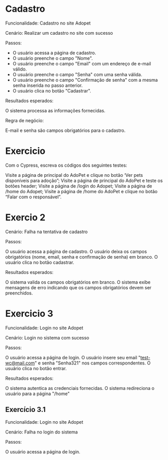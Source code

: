 # Cadastro

Funcionalidade: Cadastro no site Adopet

Cenário: Realizar um cadastro no site com sucesso

Passos:

-   O usuário acessa a página de cadastro.
-   O usuário preenche o campo "Nome".
-   O usuário preenche o campo "Email" com um endereço de e-mail válido.
-   O usuário preenche o campo "Senha" com uma senha válida.
-   O usuário preenche o campo "Confirmação de senha" com a mesma senha inserida no passo anterior.
-   O usuário clica no botão "Cadastrar".

Resultados esperados:

O sistema processa as informações fornecidas.

Regra de negócio:

E-mail e senha são campos obrigatórios para o cadastro.

# Exercicio

Com o Cypress, escreva os códigos dos seguintes testes:

Visite a página de principal do AdoPet e clique no botão ‘Ver pets disponíveis para adoção”;
Visite a página de principal do AdoPet e teste os botões header;
Visite a página de /login do Adopet;
Visite a página de /home do Adopet;
Visite a página de /home do AdoPet e clique no botão “Falar com o responsável”.

# Exercio 2

Cenário: Falha na tentativa de cadastro

Passos:

O usuário acessa a página de cadastro.
O usuário deixa os campos obrigatórios (nome, email, senha e confirmação de senha) em branco.
O usuário clica no botão cadastrar.

Resultados esperados:

O sistema valida os campos obrigatórios em branco.
O sistema exibe mensagens de erro indicando que os campos obrigatórios devem ser preenchidos.

# Exercicio 3

Funcionalidade: Login no site Adopet

Cenário: Login no sistema com sucesso

Passos:

O usuário acessa a página de login.
O usuário insere seu email "test-wc@mail.com" e senha "Senha321" nos campos correspondentes.
O usuário clica no botão entrar.

Resultados esperados:

O sistema autentica as credenciais fornecidas.
O sistema redireciona o usuário para a página "/home"

## Exercício 3.1

Funcionalidade: Login no site Adopet

Cenário: Falha no login do sistema

Passos:

O usuário acessa a página de login.
